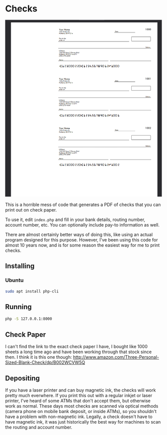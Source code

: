 Checks
======
![alt text](image.png)

This is a horrible mess of code that generates a PDF of checks that you can print out on check paper.

To use it, edit `index.php` and fill in your bank details, routing number, account number, etc. You can optionally include pay-to information as well.

There are almost certainly better ways of doing this, like using an actual program designed for this purpose. However, I've been using this code for almost 10 years now, and is for some reason the easiest way for me to print checks.

## Installing
### Ubuntu
```bash
sudo apt install php-cli
```

## Running
```bash
php -S 127.0.0.1:8000
```

Check Paper
-----------

I can't find the link to the exact check paper I have, I bought like 1000 sheets a long time ago and have been working through that stock since then. I think it is this one though: http://www.amazon.com/Three-Personal-Sized-Blank-Check/dp/B002WCVW5Q


Depositing
----------

If you have a laser printer and can buy magnetic ink, the checks will work pretty much everwhere. If you print this out with a regular inkjet or laser printer, I've heard of some ATMs that don't accept them, but otherwise work as normal. These days most checks are scanned via optical methods (camera phone on mobile bank deposit, or inside ATMs), so you shouldn't have a problem with non-magnetic ink. Legally, a check doesn't have to have magnetic ink, it was just historically the best way for machines to scan the routing and account number.


